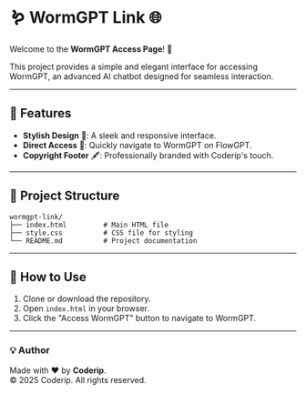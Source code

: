 # 🪱 WormGPT Link 🌐  

Welcome to the **WormGPT Access Page**! 🚀  

This project provides a simple and elegant interface for accessing WormGPT, an advanced AI chatbot designed for seamless interaction.  

---

## 🌟 Features  
- **Stylish Design** 🎨: A sleek and responsive interface.  
- **Direct Access** 🔗: Quickly navigate to WormGPT on FlowGPT.  
- **Copyright Footer** 🖋️: Professionally branded with Coderip's touch.  

---

## 📂 Project Structure  
```plaintext
wormgpt-link/
├── index.html         # Main HTML file  
├── style.css          # CSS file for styling  
└── README.md          # Project documentation  
```

---

## 🚀 How to Use  
1. Clone or download the repository.  
2. Open `index.html` in your browser.  
3. Click the "Access WormGPT" button to navigate to WormGPT.  

---

### 💡 Author  
Made with ❤️ by **Coderip**.  
&copy; 2025 Coderip. All rights reserved.  
